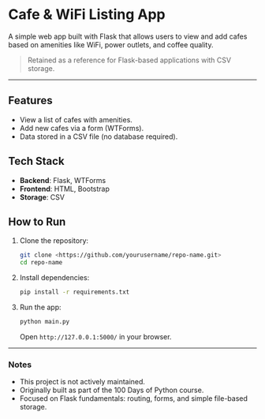 # Cafe & WiFi Listing App

A simple web app built with Flask that allows users to view and add cafes based on amenities like WiFi, power outlets, and coffee quality.

> Retained as a reference for Flask-based applications with CSV storage.

---

## Features

- View a list of cafes with amenities.
- Add new cafes via a form (WTForms).
- Data stored in a CSV file (no database required).

## Tech Stack

- **Backend**: Flask, WTForms
- **Frontend**: HTML, Bootstrap
- **Storage**: CSV

## How to Run

1. Clone the repository:
    
    ```bash
    git clone <https://github.com/yourusername/repo-name.git>
    cd repo-name
    
    ```
    
2. Install dependencies:
    
    ```bash
    pip install -r requirements.txt
    
    ```
    
3. Run the app:
    
    ```bash
    python main.py
    
    ```
    
    Open `http://127.0.0.1:5000/` in your browser.
    

---

### Notes

- This project is not actively maintained.
- Originally built as part of the 100 Days of Python course.
- Focused on Flask fundamentals: routing, forms, and simple file-based storage.
